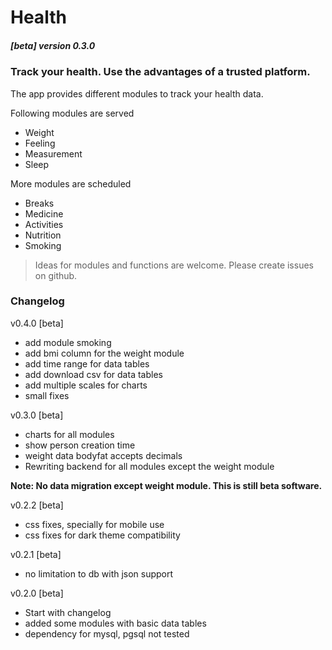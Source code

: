 # Health
##### [beta] version 0.3.0
### Track your health. Use the advantages of a trusted platform.

The app provides different modules to track your  health data.

Following modules are served
- Weight
- Feeling
- Measurement
- Sleep

More modules are scheduled
- Breaks
- Medicine
- Activities
- Nutrition
- Smoking

>Ideas for modules and functions are welcome. Please create issues on github.

### Changelog

v0.4.0 [beta]
- add module smoking
- add bmi column for the weight module
- add time range for data tables
- add download csv for data tables
- add multiple scales for charts
- small fixes

v0.3.0 [beta]
- charts for all modules
- show person creation time
- weight data bodyfat accepts decimals
- Rewriting backend for all modules except the weight module

**Note: No data migration except weight module. This is still beta software.**

v0.2.2 [beta]
- css fixes, specially for mobile use
- css fixes for dark theme compatibility

v0.2.1 [beta]
- no limitation to db with json support

v0.2.0 [beta]
- Start with changelog
- added some modules with basic data tables
- dependency for mysql, pgsql not tested
